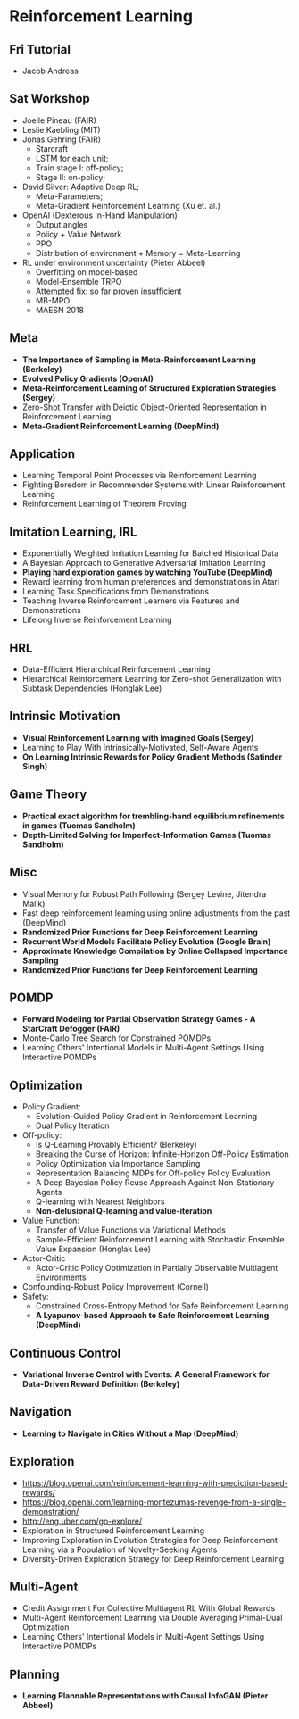 # Reinforcement Learning

## Fri Tutorial
- Jacob Andreas

## Sat Workshop
- Joelle Pineau (FAIR)
- Leslie Kaebling (MIT)
- Jonas Gehring (FAIR)
	- Starcraft
	- LSTM for each unit;
	- Train stage I: off-policy;
	- Stage II: on-policy;
- David Silver: Adaptive Deep RL;
	- Meta-Parameters;
	- Meta-Gradient Reinforcement Learning (Xu et. al.)
- OpenAI (Dexterous In-Hand Manipulation)
	- Output angles
	- Policy + Value Network
	- PPO
	- Distribution of environment + Memory = Meta-Learning
- RL under environment uncertainty (Pieter Abbeel)
	- Overfitting on model-based
	- Model-Ensemble TRPO
	- Attempted fix: so far proven insufficient
	- MB-MPO
	- MAESN 2018

## Meta
- **The Importance of Sampling in Meta-Reinforcement Learning (Berkeley)**
- **Evolved Policy Gradients (OpenAI)**
- **Meta-Reinforcement Learning of Structured Exploration Strategies (Sergey)**
- Zero-Shot Transfer with Deictic Object-Oriented Representation in Reinforcement Learning
- **Meta-Gradient Reinforcement Learning (DeepMind)**

## Application
- Learning Temporal Point Processes via Reinforcement Learning
- Fighting Boredom in Recommender Systems with Linear Reinforcement Learning
- Reinforcement Learning of Theorem Proving

## Imitation Learning, IRL
- Exponentially Weighted Imitation Learning for Batched Historical Data
- A Bayesian Approach to Generative Adversarial Imitation Learning
- **Playing hard exploration games by watching YouTube (DeepMind)**
- Reward learning from human preferences and demonstrations in Atari
- Learning Task Specifications from Demonstrations
- Teaching Inverse Reinforcement Learners via Features and Demonstrations
- Lifelong Inverse Reinforcement Learning

## HRL
- Data-Efficient Hierarchical Reinforcement Learning
- Hierarchical Reinforcement Learning for Zero-shot Generalization with Subtask Dependencies (Honglak Lee)

## Intrinsic Motivation
- **Visual Reinforcement Learning with Imagined Goals (Sergey)**
- Learning to Play With Intrinsically-Motivated, Self-Aware Agents
- **On Learning Intrinsic Rewards for Policy Gradient Methods (Satinder Singh)**

## Game Theory
- **Practical exact algorithm for trembling-hand equilibrium refinements in games (Tuomas Sandholm)**
- **Depth-Limited Solving for Imperfect-Information Games (Tuomas Sandholm)**

## Misc
- Visual Memory for Robust Path Following (Sergey Levine, Jitendra Malik)
- Fast deep reinforcement learning using online adjustments from the past (DeepMind)
- **Randomized Prior Functions for Deep Reinforcement Learning**
- **Recurrent World Models Facilitate Policy Evolution (Google Brain)**
- **Approximate Knowledge Compilation by Online Collapsed Importance Sampling**
- **Randomized Prior Functions for Deep Reinforcement Learning**

## POMDP
- **Forward Modeling for Partial Observation Strategy Games - A StarCraft Defogger (FAIR)**
- Monte-Carlo Tree Search for Constrained POMDPs
- Learning Others' Intentional Models in Multi-Agent Settings Using Interactive POMDPs

## Optimization
- Policy Gradient:
	- Evolution-Guided Policy Gradient in Reinforcement Learning
	- Dual Policy Iteration
- Off-policy:
	- Is Q-Learning Provably Efficient? (Berkeley)
	- Breaking the Curse of Horizon: Infinite-Horizon Off-Policy Estimation
	- Policy Optimization via Importance Sampling
	- Representation Balancing MDPs for Off-policy Policy Evaluation
	- A Deep Bayesian Policy Reuse Approach Against Non-Stationary Agents
	- Q-learning with Nearest Neighbors
	- **Non-delusional Q-learning and value-iteration**
- Value Function:
	- Transfer of Value Functions via Variational Methods
	- Sample-Efficient Reinforcement Learning with Stochastic Ensemble Value Expansion (Honglak Lee)
- Actor-Critic
	- Actor-Critic Policy Optimization in Partially Observable Multiagent Environments
- Confounding-Robust Policy Improvement (Cornell)
- Safety:
	- Constrained Cross-Entropy Method for Safe Reinforcement Learning
	- **A Lyapunov-based Approach to Safe Reinforcement Learning (DeepMind)**

## Continuous Control
- **Variational Inverse Control with Events: A General Framework for Data-Driven Reward Definition (Berkeley)**

## Navigation
- **Learning to Navigate in Cities Without a Map (DeepMind)**

## Exploration
- https://blog.openai.com/reinforcement-learning-with-prediction-based-rewards/
- https://blog.openai.com/learning-montezumas-revenge-from-a-single-demonstration/
- http://eng.uber.com/go-explore/
- Exploration in Structured Reinforcement Learning
- Improving Exploration in Evolution Strategies for Deep Reinforcement Learning via a Population of Novelty-Seeking Agents
- Diversity-Driven Exploration Strategy for Deep Reinforcement Learning

## Multi-Agent
- Credit Assignment For Collective Multiagent RL With Global Rewards
- Multi-Agent Reinforcement Learning via Double Averaging Primal-Dual Optimization
- Learning Others' Intentional Models in Multi-Agent Settings Using Interactive POMDPs

## Planning
- **Learning Plannable Representations with Causal InfoGAN (Pieter Abbeel)**
